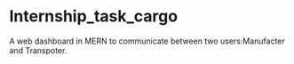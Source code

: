 # Internship_task_cargo
A web dashboard in MERN to communicate between two users:Manufacter and Transpoter.
